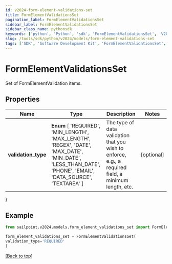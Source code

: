 ```yaml
---
id: v2024-form-element-validations-set
title: FormElementValidationsSet
pagination_label: FormElementValidationsSet
sidebar_label: FormElementValidationsSet
sidebar_class_name: pythonsdk
keywords: ['python', 'Python', 'sdk', 'FormElementValidationsSet', 'V2024FormElementValidationsSet'] 
slug: /tools/sdk/python/v2024/models/form-element-validations-set
tags: ['SDK', 'Software Development Kit', 'FormElementValidationsSet', 'V2024FormElementValidationsSet']
---
```


# FormElementValidationsSet

Set of FormElementValidation items.

## Properties

Name | Type | Description | Notes
------------ | ------------- | ------------- | -------------
**validation_type** |  **Enum** [  'REQUIRED',    'MIN_LENGTH',    'MAX_LENGTH',    'REGEX',    'DATE',    'MAX_DATE',    'MIN_DATE',    'LESS_THAN_DATE',    'PHONE',    'EMAIL',    'DATA_SOURCE',    'TEXTAREA' ] | The type of data validation that you wish to enforce, e.g., a required field, a minimum length, etc. | [optional] 
}

## Example

```python
from sailpoint.v2024.models.form_element_validations_set import FormElementValidationsSet

form_element_validations_set = FormElementValidationsSet(
validation_type='REQUIRED'
)

```
[[Back to top]](#) 

